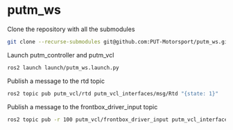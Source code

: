 # putm_ws

Clone the repository with all the submodules
```bash
git clone --recurse-submodules git@github.com:PUT-Motorsport/putm_ws.git
```

Launch putm_controller and putm_vcl
```bash
ros2 launch launch/putm_ws.launch.py
```

Publish a message to the rtd topic
```bash
ros2 topic pub putm_vcl/rtd putm_vcl_interfaces/msg/Rtd "{state: 1}"
```

Publish a message to the frontbox_driver_input topic
```bash
ros2 topic pub -r 100 putm_vcl/frontbox_driver_input putm_vcl_interfaces/FrontboxDriverInput "{pedal_position: 0.5}"
```
